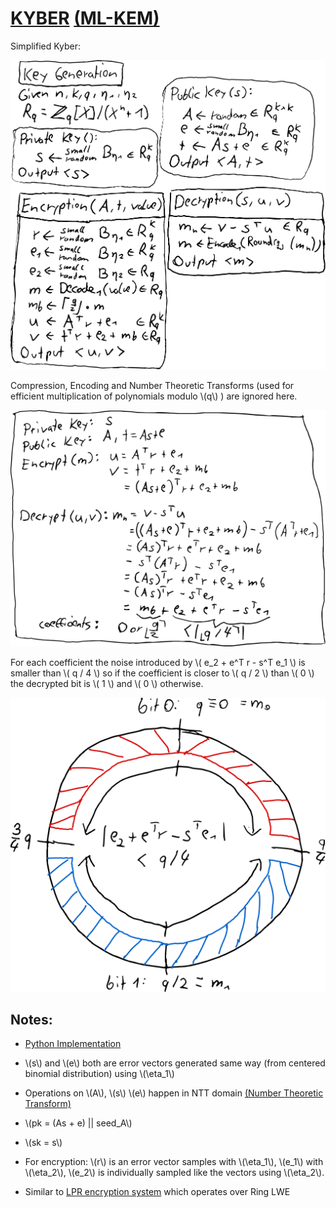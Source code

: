 # [KYBER](https://pq-crystals.org/kyber/index.shtml) [(ML-KEM)](https://csrc.nist.gov/pubs/fips/203/ipd)

Simplified Kyber:

![](kyber.svg)

Compression, Encoding and Number Theoretic Transforms (used for efficient multiplication of polynomials modulo \\(q\\) ) are ignored here.

![](kyber-math.svg)

For each coefficient the noise introduced by \\( e_2 + e^T r - s^T e_1 \\) is smaller than \\( q / 4 \\) so if the coefficient is closer to \\( q / 2 \\) than \\( 0 \\) the decrypted bit is \\( 1 \\) and \\( 0 \\) otherwise.

![](kyber-circle.svg)


## Notes:

- [Python Implementation](https://github.com/GiacomoPope/kyber-py/tree/main)

- \\(s\\) and \\(e\\) both are error vectors generated same way (from centered binomial distribution) using \\(\\eta_1\\)
- Operations on \\(A\\), \\(s\\) \\(e\\) happen in NTT domain [(Number Theoretic Transform)](https://electricdusk.com/ntt.html)
- \\(pk = (As + e) || seed_A\\)
- \\(sk = s\\)
- For encryption: \\(r\\) is an error vector samples with \\(\\eta_1\\), \\(e_1\\) with \\(\\eta_2\\), \\(e_2\\) is individually sampled like the vectors using \\(\\eta_2\\).
- Similar to [LPR encryption system](https://eprint.iacr.org/2012/230.pdf) which operates over Ring LWE